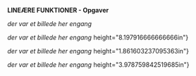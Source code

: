 **LINEÆRE FUNKTIONER - Opgaver**

*der var et billede her engang*

*der var et billede her engang*
height="8.197916666666666in"}

*der var et billede her engang*
height="1.861603237095363in"}

*der var et billede her engang*
height="3.978759842519685in"}
